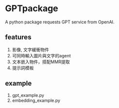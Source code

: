 # GPTpackage
A python package requests GPT service from OpenAI.
## features
1. 影像, 文字緩衝物件
2. 可同時輸入圖片與文字的agent
3. 文本嵌入物件，搭配MMR提取
4. 提示詞模板

## example
1. gpt_example.py
2. embedding_example.py

